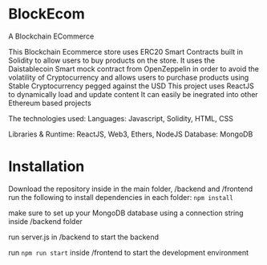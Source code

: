 # BlockEcom
A Blockchain ECommerce

This Blockchain Ecommerce store uses ERC20 Smart Contracts built in Solidity 
to allow users to buy products on the store.
It uses the Daistablecoin Smart mock contract from OpenZeppelin in order to avoid the volatility
of Cryptocurrency and allows users to purchase products using Stable Cryptocurrency pegged against the USD
This project uses ReactJS to dynamically load and update content
It can easily be inegrated into other Ethereum based projects

The technologies used:
Languages: Javascript, Solidity, HTML, CSS

Libraries & Runtime: ReactJS, Web3, Ethers, NodeJS
Database: MongoDB

# Installation
Download the repository
inside in the main folder, /backend and /frontend
run the following to install dependencies in each folder:
```npm install```

make sure to set up your MongoDB database using a connection string inside /backend folder

run server.js in /backend to start the backend

run ```npm run start``` inside /frontend to start the development environment

